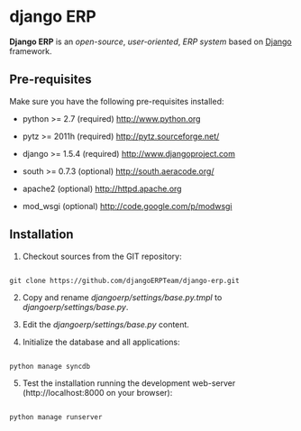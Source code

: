 django ERP
==========

**Django ERP** is an _open-source_, _user-oriented_, *ERP system* based on [Django](http://www.djangoproject.com) framework.

Pre-requisites
--------------

Make sure you have the following pre-requisites installed:

 * python >= 2.7 (required)
   http://www.python.org

 * pytz >= 2011h (required)
   http://pytz.sourceforge.net/

 * django >= 1.5.4 (required)
   http://www.djangoproject.com

 * south >= 0.7.3 (optional)
   http://south.aeracode.org/

 * apache2 (optional)
   http://httpd.apache.org

 * mod_wsgi (optional)
   http://code.google.com/p/modwsgi

Installation
------------

1. Checkout sources from the GIT repository:

<code>
git clone https://github.com/djangoERPTeam/django-erp.git
</code>

2. Copy and rename _djangoerp/settings/base.py.tmpl_ to  _djangoerp/settings/base.py_.
 
3. Edit the _djangoerp/settings/base.py_ content.

4. Initialize the database and all applications:

<code>
python manage syncdb
</code>

5. Test the installation running the development web-server (http://localhost:8000 on your browser):

<code>
python manage runserver
</code>
